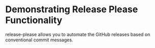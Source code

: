 # Demonstrating Release Please Functionality

release-please allows you to automate the GitHub releases based on conventional
commit messages.

